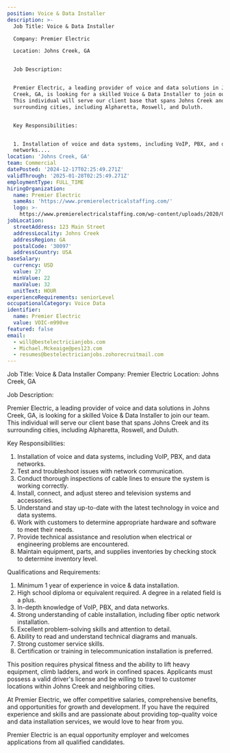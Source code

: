```yaml
---
position: Voice & Data Installer
description: >-
  Job Title: Voice & Data Installer

  Company: Premier Electric

  Location: Johns Creek, GA


  Job Description:


  Premier Electric, a leading provider of voice and data solutions in Johns
  Creek, GA, is looking for a skilled Voice & Data Installer to join our team.
  This individual will serve our client base that spans Johns Creek and its
  surrounding cities, including Alpharetta, Roswell, and Duluth. 


  Key Responsibilities:


  1. Installation of voice and data systems, including VoIP, PBX, and data
  networks....
location: 'Johns Creek, GA'
team: Commercial
datePosted: '2024-12-17T02:25:49.271Z'
validThrough: '2025-01-28T02:25:49.271Z'
employmentType: FULL_TIME
hiringOrganization:
  name: Premier Electric
  sameAs: 'https://www.premierelectricalstaffing.com/'
  logo: >-
    https://www.premierelectricalstaffing.com/wp-content/uploads/2020/05/Premier-Electrical-Staffing-logo.png
jobLocation:
  streetAddress: 123 Main Street
  addressLocality: Johns Creek
  addressRegion: GA
  postalCode: '30097'
  addressCountry: USA
baseSalary:
  currency: USD
  value: 27
  minValue: 22
  maxValue: 32
  unitText: HOUR
experienceRequirements: seniorLevel
occupationalCategory: Voice Data
identifier:
  name: Premier Electric
  value: VOIC-m990ve
featured: false
email:
  - will@bestelectricianjobs.com
  - Michael.Mckeaige@pes123.com
  - resumes@bestelectricianjobs.zohorecruitmail.com
---
```




Job Title: Voice & Data Installer
Company: Premier Electric
Location: Johns Creek, GA

Job Description:

Premier Electric, a leading provider of voice and data solutions in Johns Creek, GA, is looking for a skilled Voice & Data Installer to join our team. This individual will serve our client base that spans Johns Creek and its surrounding cities, including Alpharetta, Roswell, and Duluth. 

Key Responsibilities:

1. Installation of voice and data systems, including VoIP, PBX, and data networks.
2. Test and troubleshoot issues with network communication.
3. Conduct thorough inspections of cable lines to ensure the system is working correctly.
4. Install, connect, and adjust stereo and television systems and accessories.
5. Understand and stay up-to-date with the latest technology in voice and data systems.
6. Work with customers to determine appropriate hardware and software to meet their needs.
7. Provide technical assistance and resolution when electrical or engineering problems are encountered.
8. Maintain equipment, parts, and supplies inventories by checking stock to determine inventory level.

Qualifications and Requirements:

1. Minimum 1 year of experience in voice & data installation.
2. High school diploma or equivalent required. A degree in a related field is a plus.
3. In-depth knowledge of VoIP, PBX, and data networks.
4. Strong understanding of cable installation, including fiber optic network installation.
5. Excellent problem-solving skills and attention to detail.
6. Ability to read and understand technical diagrams and manuals.
7. Strong customer service skills.
8. Certification or training in telecommunication installation is preferred.

This position requires physical fitness and the ability to lift heavy equipment, climb ladders, and work in confined spaces. Applicants must possess a valid driver's license and be willing to travel to customer locations within Johns Creek and neighboring cities. 

At Premier Electric, we offer competitive salaries, comprehensive benefits, and opportunities for growth and development. If you have the required experience and skills and are passionate about providing top-quality voice and data installation services, we would love to hear from you. 

Premier Electric is an equal opportunity employer and welcomes applications from all qualified candidates.
